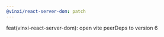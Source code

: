 ```yaml
---
@vinxi/react-server-dom: patch
---
```


feat(vinxi-react-server-dom): open vite peerDeps to version 6
